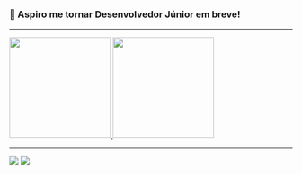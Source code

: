 ### :large_blue_circle: Aspiro me tornar Desenvolvedor Júnior em breve! 
<hr>

<div>
<a href="https://github.com/vinitakahash">
<img loading="lazy" height="180em" src="https://github-readme-stats.vercel.app/api?username=vinitakahash&show_icons=true&theme=github_dark&include_all_commits=true&count_private=true"/>
<img loading="lazy" height="180em" src="https://github-readme-stats.vercel.app/api/top-langs/?username=vinitakahash&layout=compact&langs_count=7&theme=github_dark"/>
</div>



<div>
<hr>
<a href="https://www.linkedin.com/in/jaovini200e3" target="_blank"><img loading="lazy" src="https://img.shields.io/badge/-LinkedIn-%230077B5?style=for-the-badge&logo=linkedin&logoColor=white" target="_blank"></a> 
<a href="https://discord.com/channels/@me/938791414546989106" target="_blank"><img src="https://img.shields.io/badge/Discord-5865F2?style=for-the-badge&logo=discord&logoColor=white" target="_blank"></a> 
 
</div>
          
          
